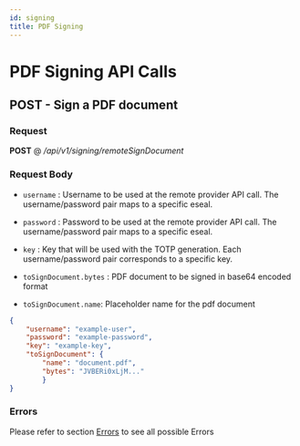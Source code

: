 ```yaml
---
id: signing
title: PDF Signing
---
```


# PDF Signing API Calls

## POST - Sign a PDF document

### Request

<b>POST</b> @ <i>/api/v1/signing/remoteSignDocument</i>

### Request Body

- `username` : Username to be used at the remote provider API call.
The username/password pair maps to a specific eseal.

- `password` : Password to be used at the remote provider API call.
The username/password pair maps to a specific eseal.

- `key` :  Key that will be used with the TOTP generation.
Each username/password pair corresponds to a specific key.

- `toSignDocument.bytes` : PDF document to be signed in base64 encoded format

- `toSignDocument.name`: Placeholder name for the pdf document


```json
{
	"username": "example-user",
	"password": "example-password",
	"key": "example-key",
	"toSignDocument": {
		"name": "document.pdf",
		"bytes": "JVBERi0xLjM..."
		}
}
```

### Errors
Please refer to section [Errors](errors.md) to see all possible Errors
